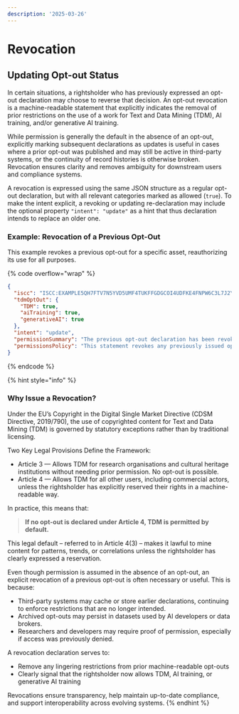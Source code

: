 ```yaml
---
description: '2025-03-26'
---
```


# Revocation

## Updating Opt-out Status

In certain situations, a rightsholder who has previously expressed an opt-out declaration may choose to reverse that decision. An opt-out revocation is a machine-readable statement that explicitly indicates the removal of prior restrictions on the use of a work for Text and Data Mining (TDM), AI training, and/or generative AI training.

While permission is generally the default in the absence of an opt-out, explicitly marking subsequent declarations as updates is useful in cases where a prior opt-out was published and may still be active in third-party systems, or the continuity of record histories is otherwise broken. Revocation ensures clarity and removes ambiguity for downstream users and compliance systems.

A revocation is expressed using the same JSON structure as a regular opt-out declaration, but with all relevant categories marked as allowed (`true`). To make the intent explicit, a revoking or updating re-declaration may include the optional property `"intent": "update"` as a hint that thus declaration intends to replace an older one.

### **Example: Revocation of a Previous Opt-Out**

This example revokes a previous opt-out for a specific asset, reauthorizing its use for all purposes.

{% code overflow="wrap" %}
```json
{
  "iscc": "ISCC:EXAMPLE5QH7FTV7N5YVD5UMF4TUKFFGDGCOI4UDFKE4FNPW6C3L7J2Y",
  "tdmOptOut": {
    "TDM": true,
    "aiTraining": true,
    "generativeAI": true
  },
  "intent": "update",
  "permissionSummary": "The previous opt-out declaration has been revoked. Content may now be used for TDM, AI training, and generative AI training.",
  "permissionsPolicy": "This statement revokes any previously issued opt-out declarations for this work. The content may now be used for text and data mining (TDM), training of general-purpose AI systems, and training of generative AI systems. This update supersedes all prior restrictions."
}
```
{% endcode %}

{% hint style="info" %}
####

### Why Issue a Revocation?

Under the EU’s Copyright in the Digital Single Market Directive (CDSM Directive, 2019/790), the use of copyrighted content for Text and Data Mining (TDM) is governed by statutory exceptions rather than by traditional licensing.

Two Key Legal Provisions Define the Framework:

* Article 3 — Allows TDM for research organisations and cultural heritage institutions without needing prior permission. No opt-out is possible.
* Article 4 — Allows TDM for all other users, including commercial actors, unless the rightsholder has explicitly reserved their rights in a machine-readable way.

In practice, this means that:

> **If no opt-out is declared under Article 4, TDM is permitted by default.**

This legal default – referred to in Article 4(3) – makes it lawful to mine content for patterns, trends, or correlations unless the rightsholder has clearly expressed a reservation.



Even though permission is assumed in the absence of an opt-out, an explicit revocation of a previous opt-out is often necessary or useful. This is because:

* Third-party systems may cache or store earlier declarations, continuing to enforce restrictions that are no longer intended.
* Archived opt-outs may persist in datasets used by AI developers or data brokers.
* Researchers and developers may require proof of permission, especially if access was previously denied.

A revocation declaration serves to:

* &#x20;Remove any lingering restrictions from prior machine-readable opt-outs
* Clearly signal that the rightsholder now allows TDM, AI training, or generative AI training

Revocations ensure transparency, help maintain up-to-date compliance, and support interoperability across evolving systems.
{% endhint %}
